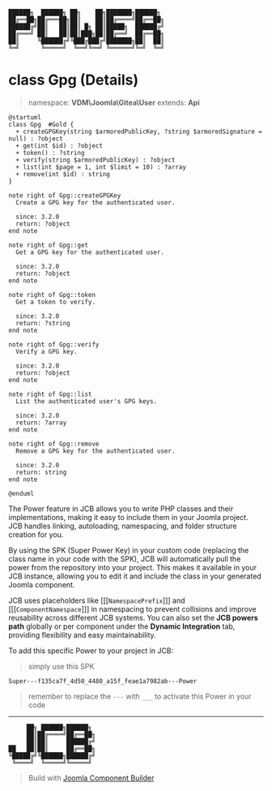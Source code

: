 ```
██████╗  ██████╗ ██╗    ██╗███████╗██████╗
██╔══██╗██╔═══██╗██║    ██║██╔════╝██╔══██╗
██████╔╝██║   ██║██║ █╗ ██║█████╗  ██████╔╝
██╔═══╝ ██║   ██║██║███╗██║██╔══╝  ██╔══██╗
██║     ╚██████╔╝╚███╔███╔╝███████╗██║  ██║
╚═╝      ╚═════╝  ╚══╝╚══╝ ╚══════╝╚═╝  ╚═╝
```
# class Gpg (Details)
> namespace: **VDM\Joomla\Gitea\User**
> extends: **Api**

```uml
@startuml
class Gpg  #Gold {
  + createGPGKey(string $armoredPublicKey, ?string $armoredSignature = null) : ?object
  + get(int $id) : ?object
  + token() : ?string
  + verify(string $armoredPublicKey) : ?object
  + list(int $page = 1, int $limit = 10) : ?array
  + remove(int $id) : string
}

note right of Gpg::createGPGKey
  Create a GPG key for the authenticated user.

  since: 3.2.0
  return: ?object
end note

note right of Gpg::get
  Get a GPG key for the authenticated user.

  since: 3.2.0
  return: ?object
end note

note right of Gpg::token
  Get a token to verify.

  since: 3.2.0
  return: ?string
end note

note right of Gpg::verify
  Verify a GPG key.

  since: 3.2.0
  return: ?object
end note

note right of Gpg::list
  List the authenticated user's GPG keys.

  since: 3.2.0
  return: ?array
end note

note right of Gpg::remove
  Remove a GPG key for the authenticated user.

  since: 3.2.0
  return: string
end note
 
@enduml
```

The Power feature in JCB allows you to write PHP classes and their implementations, making it easy to include them in your Joomla project. JCB handles linking, autoloading, namespacing, and folder structure creation for you.

By using the SPK (Super Power Key) in your custom code (replacing the class name in your code with the SPK), JCB will automatically pull the power from the repository into your project. This makes it available in your JCB instance, allowing you to edit it and include the class in your generated Joomla component.

JCB uses placeholders like [[[`NamespacePrefix`]]] and [[[`ComponentNamespace`]]] in namespacing to prevent collisions and improve reusability across different JCB systems. You can also set the **JCB powers path** globally or per component under the **Dynamic Integration** tab, providing flexibility and easy maintainability.

To add this specific Power to your project in JCB:

> simply use this SPK
```
Super---f135ca7f_4d50_4480_a15f_feae1a7982ab---Power
```
> remember to replace the `---` with `___` to activate this Power in your code

---
```
     ██╗ ██████╗██████╗
     ██║██╔════╝██╔══██╗
     ██║██║     ██████╔╝
██   ██║██║     ██╔══██╗
╚█████╔╝╚██████╗██████╔╝
 ╚════╝  ╚═════╝╚═════╝
```
> Build with [Joomla Component Builder](https://git.vdm.dev/joomla/Component-Builder)

